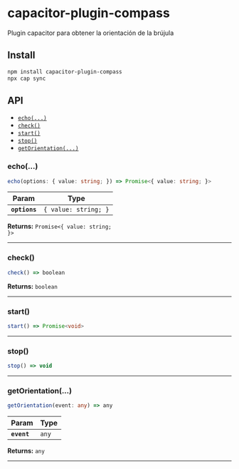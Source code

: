 # capacitor-plugin-compass

Plugin capacitor para obtener la orientación de la brújula

## Install

```bash
npm install capacitor-plugin-compass
npx cap sync
```

## API

<docgen-index>

* [`echo(...)`](#echo)
* [`check()`](#check)
* [`start()`](#start)
* [`stop()`](#stop)
* [`getOrientation(...)`](#getorientation)

</docgen-index>

<docgen-api>
<!--Update the source file JSDoc comments and rerun docgen to update the docs below-->

### echo(...)

```typescript
echo(options: { value: string; }) => Promise<{ value: string; }>
```

| Param         | Type                            |
| ------------- | ------------------------------- |
| **`options`** | <code>{ value: string; }</code> |

**Returns:** <code>Promise&lt;{ value: string; }&gt;</code>

--------------------


### check()

```typescript
check() => boolean
```

**Returns:** <code>boolean</code>

--------------------


### start()

```typescript
start() => Promise<void>
```

--------------------


### stop()

```typescript
stop() => void
```

--------------------


### getOrientation(...)

```typescript
getOrientation(event: any) => any
```

| Param       | Type             |
| ----------- | ---------------- |
| **`event`** | <code>any</code> |

**Returns:** <code>any</code>

--------------------

</docgen-api>
